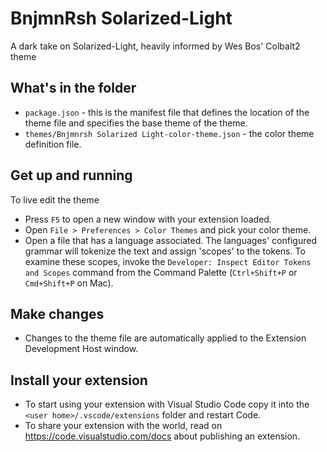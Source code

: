 # BnjmnRsh Solarized-Light

A dark take on Solarized-Light, heavily informed by Wes Bos' Colbalt2 theme

## What's in the folder

* `package.json` - this is the manifest file that defines the location of the theme file and specifies the base theme of the theme.
* `themes/Bnjmnrsh Solarized Light-color-theme.json` - the color theme definition file.

## Get up and running

To live edit the theme

* Press `F5` to open a new window with your extension loaded.
* Open `File > Preferences > Color Themes` and pick your color theme.
* Open a file that has a language associated. The languages' configured grammar will tokenize the text and assign 'scopes' to the tokens. To examine these scopes, invoke the `Developer: Inspect Editor Tokens and Scopes` command from the Command Palette (`Ctrl+Shift+P` or `Cmd+Shift+P` on Mac).

## Make changes

* Changes to the theme file are automatically applied to the Extension Development Host window.

## Install your extension

* To start using your extension with Visual Studio Code copy it into the `<user home>/.vscode/extensions` folder and restart Code.
* To share your extension with the world, read on <https://code.visualstudio.com/docs> about publishing an extension.
